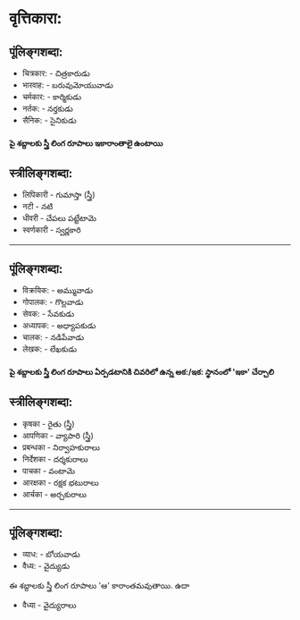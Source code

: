 # वृत्तिकारा:
## पूंलिङ्गशब्दा: 
* चित्रकार: - చిత్రకారుడు 
* भारवाह: - బరువుమోయువాడు 
* चर्मकार: - కార్మికుడు 
* नर्तक: - నర్తకుడు 
* सैनिक: - సైనికుడు
#### పై శబ్దాలకు స్త్రీ లింగ రూపాలు ఇకారాంతాలై ఉంటాయి 
## स्त्रीलिङ्गशब्दा: 
* लिपिकारी - గుమాస్తా (స్త్రీ)
* नटी - నటి  
* धीवरी - చేపలు పట్టేటామె 
* स्वर्णकारी - స్వర్ణకారి 

----

## पूंलिङ्गशब्दा:
* विक्रयिक: - అమ్మువాడు 
* गोपालक: - గొల్లవాడు 
* सेवक: - సేవకుడు 
* अध्यापक: - అధ్యాపకుడు 
* चालक: - నడిపేవాడు 
* लेखक: - లేఖకుడు 
#### పై శబ్దాలకు స్త్రీ లింగ రూపాలు ఏర్పడటానికి చివరిలో ఉన్న అక:/ఇక: స్థానంలో 'ఇకా' చేర్చాలి 
## स्त्रीलिङ्गशब्दा: 
* कृषका - రైతు (స్త్రీ)
* आपणिका - వ్యాపారి (స్త్రీ)
* प्रबन्धका - నిర్వాహకురాలు  
* निर्देशका - దర్శకురాలు 
* पाचका - వంటామె
* आरक्षका - రక్షక భటురాలు  
* आर्चका - అర్చకురాలు  

---
## पूंलिङ्गशब्दा:
* व्याध: - బోయవాడు
* वैध्य: - వైద్యుడు 

ఈ శబ్దాలకు స్త్రీ లింగ రూపాలు 'ఆ' కారాంతమవుతాయి. ఉదా 
* वैध्या - వైద్యురాలు 